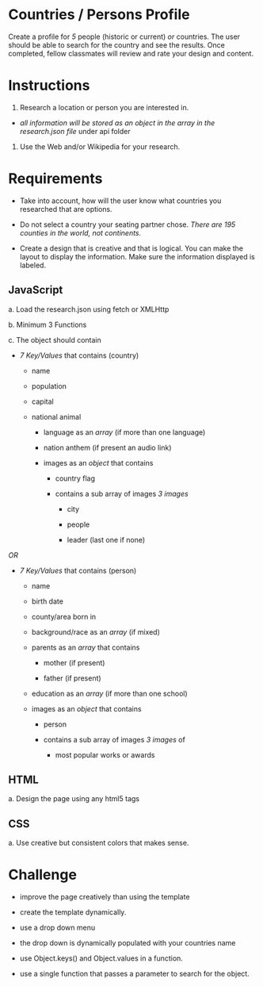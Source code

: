 # Countries / Persons Profile

 Create a profile for *5* people (historic or current) *or* countries. The user should be able to search for the country and see the results. Once completed, fellow classmates will review and rate your design and content.


# Instructions

 1. Research a location or person you are interested in.

  - *all information will be stored as an object in the array in the research.json file* under api folder
			
 1. Use the Web and/or Wikipedia for your research.


# Requirements

 - Take into account, how will the user know what countries you researched that are options.

 - Do not select a country your seating partner chose. *There are 195 counties in the world, not continents.*

 - Create a design that is creative and that is logical. You can make the layout to display the information. Make sure the information displayed is labeled. 

 ## JavaScript

  a. Load the research.json using fetch or XMLHttp
				
  b. Minimum 3 Functions

  c. The object should contain

  - *7 Key/Values* that contains (country)

    - name

    - population

    - capital

    - national animal

    	- language as an *array* (if more than one language)

    	- nation anthem (if present an audio link)

    	- images as an *object* that contains

    	  - country flag

    	  - contains a sub array of images *3 images* 
										
    	    - city
											
    	    - people 
											
    	    - leader (last one if none)
											
 *OR*
				
  - *7 Key/Values* that contains (person)
	
    - name
	
    - birth date
	
    - county/area born in
	
    - background/race as an *array* (if mixed)
	
    - parents as an *array* that contains
	
      - mother (if present)
	
      - father (if present)
					
    - education as an *array* (if more than one school)
	
    - images as an *object* that contains
	
      - person
	
      - contains a sub array of images *3 images* of
	
        - most popular works or awards
											
  ## HTML

  a. Design the page using any html5 tags

  ## CSS
		
  a. Use creative but consistent colors that makes sense.

		
# Challenge

  - improve the page creatively than using the template
		
  - create the template dynamically.

  - use a drop down menu

  - the drop down is dynamically populated with your countries name

  - use Object.keys() and Object.values in a function.
 
  - use a single function that passes a parameter to search for the object.